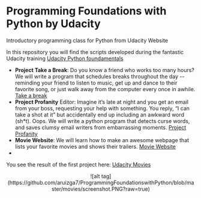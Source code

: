 # Programming Foundations with Python by Udacity
 Introductory programming class for Python from Udacity Website
 
 In this repository you will find the scripts developed during the fantastic Udacity training 
[Udacity Python foundamentals](https://www.udacity.com/course/ud036)


* **Project Take a Break**: Do you know a friend who works too many hours? We will write a program that schedules breaks throughout the day -- reminding your friend to listen to music, get up and dance to their favorite song, or just walk away from the computer every once in awhile. [Take a break](http://youtu.be/C29aerpwkc8)
* **Project Profanity** Editor: Imagine it’s late at night and you get an email from your boss, requesting your help with something. You reply, “I can take a shot at it” but accidentally end up including an awkward word (sh*t). Oops. We will write a python program that detects curse words, and saves clumsy email writers from embarrassing moments. [Project Profanity](http://youtu.be/Rvj2UI-wVXA)
* **Movie Website**: We will learn how to make an awesome webpage that lists your favorite movies and shows their trailers. [Movie Website](https://www.youtube.com/watch?v=X0FoelOIZM0&t=1m24s )
* 
You see the result of the first project here: 
[Udacity Movies](http://udacitymovies.mybluemix.net/)

<center>![alt tag](https://github.com/aruizga7/ProgrammingFoundationswithPython/blob/master/movies/screenshot.PNG?raw=true)</center>

